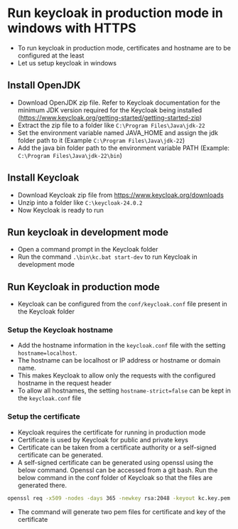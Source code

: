 # Run keycloak in production mode in windows with HTTPS

* To run keycloak in production mode, certificates and hostname are to be configured at the least
* Let us setup keycloak in windows

## Install OpenJDK
* Download OpenJDK zip file. Refer to Keycloak documentation for the minimum JDK version required for the Keycloak being installed (https://www.keycloak.org/getting-started/getting-started-zip)
* Extract the zip file to a folder like `C:\Program Files\Java\jdk-22`
* Set the environment variable named JAVA_HOME and assign the jdk folder path to it (Example  `C:\Program Files\Java\jdk-22`)
* Add the java bin folder path to the environment variable PATH (Example: `C:\Program Files\Java\jdk-22\bin`)


## Install Keycloak
* Download Keycloak zip file from https://www.keycloak.org/downloads
* Unzip into a folder like `C:\keycloak-24.0.2`
* Now Keycloak is ready to run

## Run keycloak in development mode
* Open a command prompt in the Keycloak folder
* Run the command `.\bin\kc.bat start-dev` to run Keycloak in development mode

## Run Keycloak in production mode
* Keycloak can be configured from the `conf/keycloak.conf` file present in the Keycloak folder

### Setup the Keycloak hostname
* Add the hostname information in the `keycloak.conf` file with the setting `hostname=localhost`. 
* The hostname can be localhost or IP address or hostname or domain name.
* This makes Keycloak to allow only the requests with the configured hostname in the request header
* To allow all hostnames, the setting `hostname-strict=false` can be kept in the `keycloak.conf` file

### Setup the certificate
*  Keycloak requires the certificate for running in production mode
* Certificate is used by Keycloak for public and private keys
* Certificate can be taken from a certificate authority or a self-signed certificate can be generated. 
* A self-signed certificate can be generated using openssl using the below command. Openssl can be accessed from a git bash. Run the below command in the conf folder of Keycloak so that the files are generated there. 
```bash
openssl req -x509 -nodes -days 365 -newkey rsa:2048 -keyout kc.key.pem -out kc.crt.pem
```
* The command will generate two pem files for certificate and key of the certificate

<!--stackedit_data:
eyJoaXN0b3J5IjpbLTEyMjI1NTIzNDQsMzI1OTcwMDE0LC0xOD
kxOTI0NzUwLDcwOTE3MjI4XX0=
-->